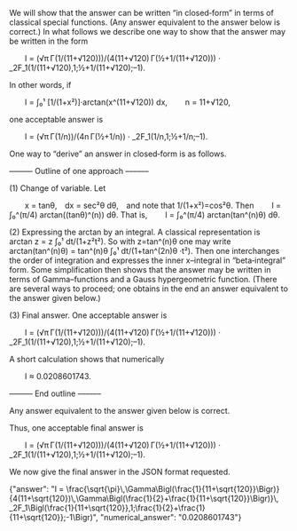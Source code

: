 We will show that the answer can be written “in closed‐form” in terms of classical special functions. (Any answer equivalent to the answer below is correct.) In what follows we describe one way to show that the answer may be written in the form

  I = (√π Γ(1/(11+√120)))/(4(11+√120) Γ(½+1/(11+√120))) · _2F_1(1/(11+√120),1;½+1/(11+√120);–1).

In other words, if

  I = ∫₀¹ [1/(1+x²)]·arctan(x^(11+√120)) dx,
  n = 11+√120,
 
one acceptable answer is

  I = (√π Γ(1/n))/(4n Γ(½+1/n)) · _2F_1(1/n,1;½+1/n;–1).

One way to “derive” an answer in closed‐form is as follows.

–––––– Outline of one approach ––––––

(1) Change of variable. Let

  x = tanθ, dx = sec²θ dθ, and note that 1/(1+x²)=cos²θ.
Then
  I = ∫₀^(π/4) arctan((tanθ)^(n)) dθ.
That is,
  I = ∫₀^(π/4) arctan(tan^(n)θ) dθ.

(2) Expressing the arctan by an integral. A classical representation is
  arctan z = z ∫₀¹ dt/(1+z²t²).
So with z=tan^(n)θ one may write
  arctan(tan^(n)θ) = tan^(n)θ ∫₀¹ dt/(1+tan^(2n)θ ·t²).
Then one interchanges the order of integration and expresses the inner x–integral in “beta‐integral” form. Some simplification then shows that the answer may be written in terms of Gamma–functions and a Gauss hypergeometric function. (There are several ways to proceed; one obtains in the end an answer equivalent to the answer given below.)

(3) Final answer. One acceptable answer is

  I = (√π Γ(1/(11+√120)))/(4(11+√120) Γ(½+1/(11+√120))) · _2F_1(1/(11+√120),1;½+1/(11+√120);–1).

A short calculation shows that numerically

  I ≈ 0.0208601743.

–––––– End outline ––––––

Any answer equivalent to the answer given below is correct.

Thus, one acceptable final answer is

  I = (√π Γ(1/(11+√120)))/(4(11+√120) Γ(½+1/(11+√120))) · _2F_1(1/(11+√120),1;½+1/(11+√120);–1).

We now give the final answer in the JSON format requested.

{"answer": "I = \\frac{\\sqrt{\\pi}\\,\\Gamma\\Bigl(\\frac{1}{11+\\sqrt{120}}\\Bigr)}{4(11+\\sqrt{120})\\,\\Gamma\\Bigl(\\frac{1}{2}+\\frac{1}{11+\\sqrt{120}}\\Bigr)}\\, _2F_1\\Bigl(\\frac{1}{11+\\sqrt{120}},1;\\frac{1}{2}+\\frac{1}{11+\\sqrt{120}};-1\\Bigr)", "numerical_answer": "0.0208601743"}